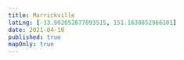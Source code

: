 ```yaml
---
title: Marrickville
latLng: [-33.902052677093515, 151.1630852966101]
date: 2021-04-10
published: true
mapOnly: true
---
```

